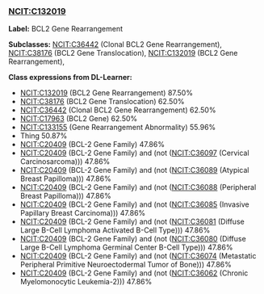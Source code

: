 
### [NCIT:C132019](http://purl.obolibrary.org/obo/NCIT_C132019)
**Label:** BCL2 Gene Rearrangement

**Subclasses:** [NCIT:C36442](http://purl.obolibrary.org/obo/NCIT_C36442) (Clonal BCL2 Gene Rearrangement), [NCIT:C38176](http://purl.obolibrary.org/obo/NCIT_C38176) (BCL2 Gene Translocation), [NCIT:C132019](http://purl.obolibrary.org/obo/NCIT_C132019) (BCL2 Gene Rearrangement), 

**Class expressions from DL-Learner:**

- [NCIT:C132019](http://purl.obolibrary.org/obo/NCIT_C132019) (BCL2 Gene Rearrangement) 87.50%
- [NCIT:C38176](http://purl.obolibrary.org/obo/NCIT_C38176) (BCL2 Gene Translocation) 62.50%
- [NCIT:C36442](http://purl.obolibrary.org/obo/NCIT_C36442) (Clonal BCL2 Gene Rearrangement) 62.50%
- [NCIT:C17963](http://purl.obolibrary.org/obo/NCIT_C17963) (BCL2 Gene) 62.50%
- [NCIT:C133155](http://purl.obolibrary.org/obo/NCIT_C133155) (Gene Rearrangement Abnormality) 55.96%
- Thing 50.87%
- [NCIT:C20409](http://purl.obolibrary.org/obo/NCIT_C20409) (BCL-2 Gene Family) 47.86%
- [NCIT:C20409](http://purl.obolibrary.org/obo/NCIT_C20409) (BCL-2 Gene Family) and (not ([NCIT:C36097](http://purl.obolibrary.org/obo/NCIT_C36097) (Cervical Carcinosarcoma))) 47.86%
- [NCIT:C20409](http://purl.obolibrary.org/obo/NCIT_C20409) (BCL-2 Gene Family) and (not ([NCIT:C36089](http://purl.obolibrary.org/obo/NCIT_C36089) (Atypical Breast Papilloma))) 47.86%
- [NCIT:C20409](http://purl.obolibrary.org/obo/NCIT_C20409) (BCL-2 Gene Family) and (not ([NCIT:C36088](http://purl.obolibrary.org/obo/NCIT_C36088) (Peripheral Breast Papilloma))) 47.86%
- [NCIT:C20409](http://purl.obolibrary.org/obo/NCIT_C20409) (BCL-2 Gene Family) and (not ([NCIT:C36085](http://purl.obolibrary.org/obo/NCIT_C36085) (Invasive Papillary Breast Carcinoma))) 47.86%
- [NCIT:C20409](http://purl.obolibrary.org/obo/NCIT_C20409) (BCL-2 Gene Family) and (not ([NCIT:C36081](http://purl.obolibrary.org/obo/NCIT_C36081) (Diffuse Large B-Cell Lymphoma Activated B-Cell Type))) 47.86%
- [NCIT:C20409](http://purl.obolibrary.org/obo/NCIT_C20409) (BCL-2 Gene Family) and (not ([NCIT:C36080](http://purl.obolibrary.org/obo/NCIT_C36080) (Diffuse Large B-Cell Lymphoma Germinal Center B-Cell Type))) 47.86%
- [NCIT:C20409](http://purl.obolibrary.org/obo/NCIT_C20409) (BCL-2 Gene Family) and (not ([NCIT:C36074](http://purl.obolibrary.org/obo/NCIT_C36074) (Metastatic Peripheral Primitive Neuroectodermal Tumor of Bone))) 47.86%
- [NCIT:C20409](http://purl.obolibrary.org/obo/NCIT_C20409) (BCL-2 Gene Family) and (not ([NCIT:C36062](http://purl.obolibrary.org/obo/NCIT_C36062) (Chronic Myelomonocytic Leukemia-2))) 47.86%


